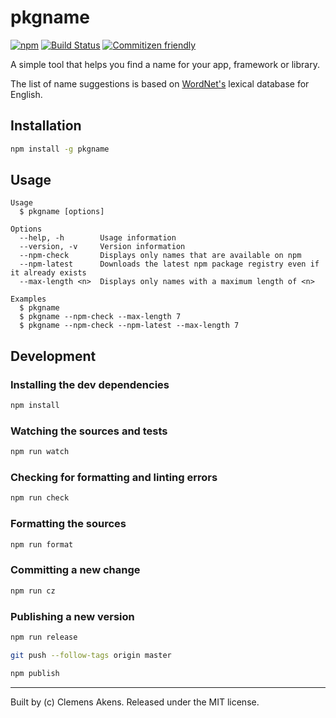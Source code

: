 # pkgname

[![npm][0]][1]
[![Build Status][2]][3]
[![Commitizen friendly][4]][5]

A simple tool that helps you find a name for your app, framework or library.

The list of name suggestions is based on [WordNet's][6] lexical database for English.

## Installation

```sh
npm install -g pkgname
```

## Usage

```
Usage
  $ pkgname [options]

Options
  --help, -h        Usage information
  --version, -v     Version information
  --npm-check       Displays only names that are available on npm
  --npm-latest      Downloads the latest npm package registry even if it already exists
  --max-length <n>  Displays only names with a maximum length of <n>

Examples
  $ pkgname
  $ pkgname --npm-check --max-length 7
  $ pkgname --npm-check --npm-latest --max-length 7
```

## Development

### Installing the dev dependencies

```sh
npm install
```

### Watching the sources and tests

```sh
npm run watch
```

### Checking for formatting and linting errors

```sh
npm run check
```

### Formatting the sources

```sh
npm run format
```

### Committing a new change

```sh
npm run cz
```

### Publishing a new version

```sh
npm run release
```

```sh
git push --follow-tags origin master
```

```sh
npm publish
```

---
Built by (c) Clemens Akens. Released under the MIT license.

[0]: https://img.shields.io/npm/v/pkgname.svg?maxAge=3600
[1]: https://www.npmjs.com/package/pkgname
[2]: https://travis-ci.org/clebert/pkgname.svg?branch=master
[3]: https://travis-ci.org/clebert/pkgname
[4]: https://img.shields.io/badge/commitizen-friendly-brightgreen.svg
[5]: http://commitizen.github.io/cz-cli/
[6]: http://wordnet.princeton.edu/wordnet/
